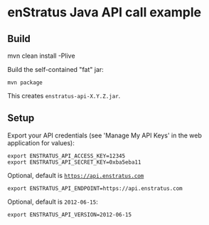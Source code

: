 enStratus Java API call example
===============================

## Build

   mvn clean install -Plive

Build the self-contained "fat" jar:

    mvn package

This creates <code>enstratus-api-X.Y.Z.jar</code>.

## Setup

Export your API credentials (see 'Manage My API Keys' in the web application for values):

    export ENSTRATUS_API_ACCESS_KEY=12345
    export ENSTRATUS_API_SECRET_KEY=0xba5eba11

Optional, default is <code>https://api.enstratus.com</code>

    export ENSTRATUS_API_ENDPOINT=https://api.enstratus.com

Optional, default is <code>2012-06-15</code>:

    export ENSTRATUS_API_VERSION=2012-06-15

